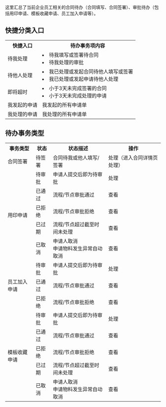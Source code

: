 这里汇总了当前企业员工相关的合同待办（合同填写、合同签署）、审批待办（包括用印申请、模板收藏申请、员工加入申请等）。

## 快捷分类入口
<table>
   <tr>
      <th width="0%" >快捷入口</td>
      <th width="0%" >待办事务项内容</td>
   </tr>
   <tr>
      <td>待我处理</td>
      <td><li>待我填写或签署待合同</li>
<li>待我处理的审批</li></td>
   </tr>
   <tr>
      <td>待他人处理</td>
      <td><li>我已处理或发起合同待他人填写或签署</li>
<li>我已处理或发起申请待他人处理</li></td>
   </tr>
   <tr>
      <td>即将超时</td>
      <td><li>小于3天未完成签署的合同</li>
<li>小于3天未完成处理的申请</li></td>
   </tr>
   <tr>
      <td>我发起的申请</td>
      <td>我发起的所有申请单</td>
   </tr>
   <tr>
      <td>我处理的申请</td>
      <td>我处理的所有申请单</td>
   </tr>
</table>
	

## 待办事务类型
<table>
   <tr>
      <th width="0%" >事务类型</td>
      <th width="0%" >状态</td>
      <th width="0%" >状态描述</td>
      <th width="0%" >操作</td>
   </tr>
   <tr>
      <td>合同签署</td>
      <td>待签署</td>
      <td>合同待我或他人填写/签署</td>
      <td>处理（进入合同详情页处理）</td>
   </tr>
   <tr>
      <td rowspan='5'>用印申请</td>
      <td>待审批</td>
      <td>申请人提交后即为待审批</td>
      <td>处理</td>
   </tr>
   <tr>
      <td>已通过</td>  
      <td>流程/节点审批通过</td>
      <td>查看</td>
   </tr>
   <tr>
      <td>已拒绝</td>  
      <td>流程/节点审批拒绝</td>
      <td>查看</td>
   </tr>
   <tr>
      <td>已过期</td>  
      <td>流程/节点超过截至时间未处理</td>
      <td>查看</td>
   </tr>
   <tr>
      <td>已取消</td> 
      <td>申请人取消<br>申请物料发生异常自动取消
</td>
      <td>查看</td>
   </tr>
   <tr>
      <td rowspan='3'>员工加入申请</td>
      <td>待审批</td>
      <td>申请人提交后即为待审批</td>
      <td>处理</td>  
   </tr>
   <tr>
      <td>已通过</td>
      <td>流程/节点审批通过</td>
      <td>查看</td>
   </tr>
   <tr>
      <td>已拒绝</td>
      <td>流程/节点审批拒绝</td>
      <td>查看</td>
   </tr>
   <tr>
      <td rowspan='5'>模板收藏申请</td>
      <td>待审批</td>
      <td>申请人提交后即为待审批</td>
      <td>处理</td>
   </tr>
   <tr>
      <td>已通过</td>
      <td>流程/节点审批通过</td>		
      <td>查看</td>
   </tr>
   <tr>
      <td>已拒绝</td>
      <td>流程/节点审批拒绝</td>
      <td>查看</td>
   </tr>
   <tr>
      <td>已过期</td>
      <td>流程/节点超过截至时间未处理</td>
      <td>查看</td>
   </tr>
   <tr>
      <td>已取消</td>
      <td>申请人取消<br>申请物料发生异常自动取消</td>
      <td>查看</td>
   </tr>
</table>
